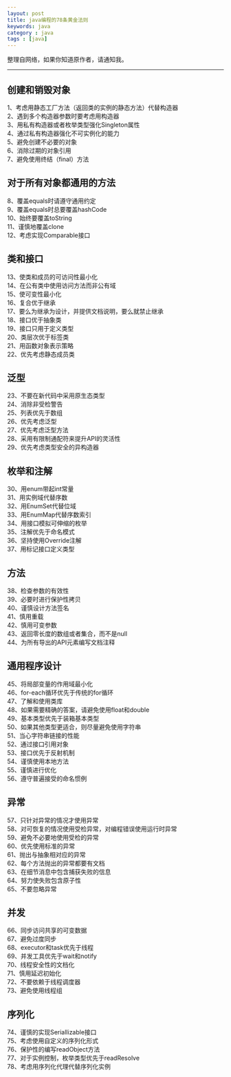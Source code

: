 ```yaml
---
layout: post
title: java编程的78条黄金法则
keywords: java
category : java
tags : [java]
---
```


整理自网络，如果你知道原作者，请通知我。

------------------------

## 创建和销毁对象

1、考虑用静态工厂方法（返回类的实例的静态方法）代替构造器<br>
2、遇到多个构造器参数时要考虑用构造器<br>
3、用私有构造器或者枚举类型强化Singleton属性<br>
4、通过私有构造器强化不可实例化的能力<br>
5、避免创建不必要的对象<br>
6、消除过期的对象引用<br>
7、避免使用终结（final）方法<br>

## 对于所有对象都通用的方法

8、覆盖equals时请遵守通用约定<br>
9、覆盖equals时总要覆盖hashCode<br>
10、始终要覆盖toString<br>
11、谨慎地覆盖clone<br>
12、考虑实现Comparable接口<br>
 
## 类和接口

13、使类和成员的可访问性最小化<br>
14、在公有类中使用访问方法而非公有域<br>
15、使可变性最小化<br>
16、复合优于继承<br>
17、要么为继承为设计，并提供文档说明，要么就禁止继承<br>
18、接口优于抽象类<br>
19、接口只用于定义类型<br>
20、类层次优于标签类<br>
21、用函数对象表示策略<br>
22、优先考虑静态成员类<br>
 
## 泛型

23、不要在新代码中采用原生态类型<br>
24、消除非受检警告<br>
25、列表优先于数组<br>
26、优先考虑泛型<br>
27、优先考虑泛型方法<br>
28、采用有限制通配符来提升API的灵活性<br>
29、优先考虑类型安全的异构造器<br>
 
## 枚举和注解

30、用enum带起int常量<br>
31、用实例域代替序数<br>
32、用EnumSet代替位域<br>
33、用EnumMap代替序数索引<br>
34、用接口模拟可伸缩的枚举<br>
35、注解优先于命名模式<br>
36、坚持使用Override注解<br>
37、用标记接口定义类型<br>
 
## 方法

38、检查参数的有效性<br>
39、必要时进行保护性拷贝<br>
40、谨慎设计方法签名<br>
41、慎用重载<br>
42、慎用可变参数<br>
43、返回零长度的数组或者集合，而不是null<br>
44、为所有导出的API元素编写文档注释<br>
 
## 通用程序设计

45、将局部变量的作用域最小化<br>
46、for-each循环优先于传统的for循环<br>
47、了解和使用类库<br>
48、如果需要精确的答案，请避免使用float和double<br>
49、基本类型优先于装箱基本类型<br>
50、如果其他类型更适合，则尽量避免使用字符串<br>
51、当心字符串链接的性能<br>
52、通过接口引用对象<br>
53、接口优先于反射机制<br>
54、谨慎使用本地方法<br>
55、谨慎进行优化<br>
56、遵守普遍接受的命名惯例<br>
 
## 异常

57、只针对异常的情况才使用异常<br>
58、对可恢复的情况使用受检异常，对编程错误使用运行时异常<br>
59、避免不必要地使用受检的异常<br>
60、优先使用标准的异常<br>
61、抛出与抽象相对应的异常<br>
62、每个方法抛出的异常都要有文档<br>
63、在细节消息中包含捕获失败的信息<br>
64、努力使失败包含原子性<br>
65、不要忽略异常<br>
 
## 并发

66、同步访问共享的可变数据<br>
67、避免过度同步<br>
68、executor和task优先于线程<br>
69、并发工具优先于wait和notify<br>
70、线程安全性的文档化<br>
71、慎用延迟初始化<br>
72、不要依赖于线程调度器<br>
73、避免使用线程组<br>
 
## 序列化

74、谨慎的实现Seriallizable接口<br>
75、考虑使用自定义的序列化形式<br>
76、保护性的编写readObject方法<br>
77、对于实例控制，枚举类型优先于readResolve<br>
78、考虑用序列化代理代替序列化实例<br>

